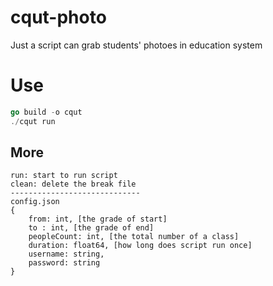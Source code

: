# cqut-photo

Just a script can grab students' photoes in education system

# Use
```go
go build -o cqut
./cqut run
```

## More
```
run: start to run script
clean: delete the break file
-----------------------------
config.json
{
	from: int, [the grade of start]
	to : int, [the grade of end]
	peopleCount: int, [the total number of a class]
	duration: float64, [how long does script run once]
	username: string,
	password: string
}

```